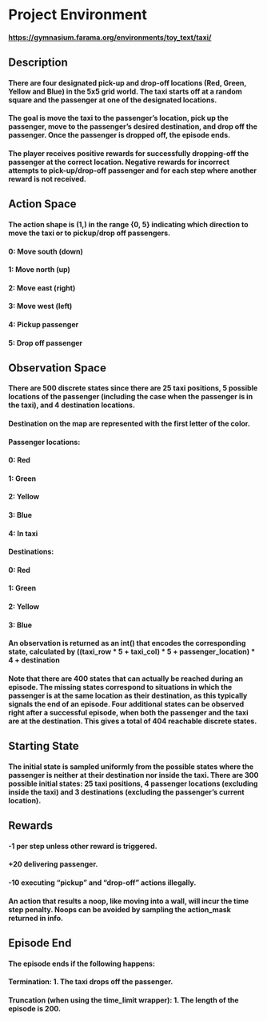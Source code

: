 # **Project Environment**
#### https://gymnasium.farama.org/environments/toy_text/taxi/

## **Description**
#### There are four designated pick-up and drop-off locations (Red, Green, Yellow and Blue) in the 5x5 grid world. The taxi starts off at a random square and the passenger at one of the designated locations.

#### The goal is move the taxi to the passenger’s location, pick up the passenger, move to the passenger’s desired destination, and drop off the passenger. Once the passenger is dropped off, the episode ends.

#### The player receives positive rewards for successfully dropping-off the passenger at the correct location. Negative rewards for incorrect attempts to pick-up/drop-off passenger and for each step where another reward is not received.

## **Action Space**
#### The action shape is (1,) in the range {0, 5} indicating which direction to move the taxi or to pickup/drop off passengers.

#### 0: Move south (down)

#### 1: Move north (up)

#### 2: Move east (right)

#### 3: Move west (left)

#### 4: Pickup passenger

#### 5: Drop off passenger

## **Observation Space**
#### There are 500 discrete states since there are 25 taxi positions, 5 possible locations of the passenger (including the case when the passenger is in the taxi), and 4 destination locations.

#### Destination on the map are represented with the first letter of the color.

#### Passenger locations:

#### 0: Red

#### 1: Green

#### 2: Yellow

#### 3: Blue

#### 4: In taxi

#### Destinations:

#### 0: Red

#### 1: Green

#### 2: Yellow

#### 3: Blue

#### An observation is returned as an int() that encodes the corresponding state, calculated by ((taxi_row * 5 + taxi_col) * 5 + passenger_location) * 4 + destination

#### Note that there are 400 states that can actually be reached during an episode. The missing states correspond to situations in which the passenger is at the same location as their destination, as this typically signals the end of an episode. Four additional states can be observed right after a successful episode, when both the passenger and the taxi are at the destination. This gives a total of 404 reachable discrete states.

## **Starting State**
#### The initial state is sampled uniformly from the possible states where the passenger is neither at their destination nor inside the taxi. There are 300 possible initial states: 25 taxi positions, 4 passenger locations (excluding inside the taxi) and 3 destinations (excluding the passenger’s current location).

## **Rewards**
#### -1 per step unless other reward is triggered.

#### +20 delivering passenger.

#### -10 executing “pickup” and “drop-off” actions illegally.

#### An action that results a noop, like moving into a wall, will incur the time step penalty. Noops can be avoided by sampling the action_mask returned in info.

## **Episode End**
#### The episode ends if the following happens:

#### Termination: 1. The taxi drops off the passenger.

#### Truncation (when using the time_limit wrapper): 1. The length of the episode is 200.
